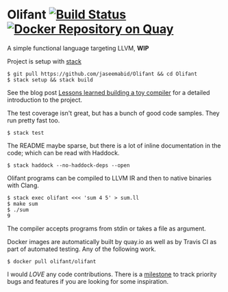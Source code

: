 # Olifant [![Build Status](https://travis-ci.org/jaseemabid/Olifant.svg?branch=master)](https://travis-ci.org/jaseemabid/Olifant) [![Docker Repository on Quay](https://quay.io/repository/jaseemabid/olifant/status "Docker Repository on Quay")](https://quay.io/repository/jaseemabid/olifant)

A simple functional language targeting LLVM, __WIP__

Project is setup with [stack][stack]

    $ git pull https://github.com/jaseemabid/Olifant && cd Olifant
    $ stack setup && stack build

See the blog post [Lessons learned building a toy compiler][blog] for a detailed
introduction to the project.

The test coverage isn't great, but has a bunch of good code samples. They run
pretty fast too.

    $ stack test

The README maybe sparse, but there is a lot of inline documentation in the code;
which can be read with Haddock.

    $ stack haddock --no-haddock-deps --open

Olifant programs can be compiled to LLVM IR and then to native binaries with
Clang.

    $ stack exec olifant <<< 'sum 4 5' > sum.ll
    $ make sum
    $ ./sum
    9

The compiler accepts programs from stdin or takes a file as argument.

Docker images are automatically built by quay.io as well as by Travis CI as part
of automated testing. Any of the following work.

    $ docker pull olifant/olifant

I would *LOVE* any code contributions. There is a [milestone][milestone] to
track priority bugs and features if you are looking for some inspiration.

[blog]: https://jaseemabid.github.io/2017/07/04/compiler.html
[stack]: https://haskellstack.org
[milestone]: https://github.com/jaseemabid/Olifant/milestone/2
